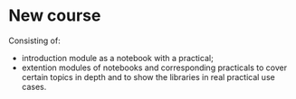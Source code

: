 # New course

Consisting of:

* introduction module as a notebook with a practical;
* extention modules  of notebooks and corresponding practicals to cover certain
   topics in depth and to show the libraries in real practical use cases.
